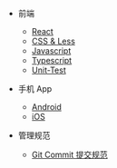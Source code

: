 - 前端

  - [React](https://flyfedx.github.io/coding-style/#/./docs/React)
  - [CSS & Less](https://flyfedx.github.io/coding-style/#/./docs/CSS)
  - [Javascript](https://flyfedx.github.io/coding-style/#/./docs/Javascript)
  - [Typescript](https://flyfedx.github.io/coding-style/#/./docs/Typescript)
  - [Unit-Test](https://flyfedx.github.io/coding-style/#/./docs/Unit-Test)

- 手机 App
  - [Android](https://flyfedx.github.io/coding-style/#/./docs/Android)
  - [iOS](https://flyfedx.github.io/coding-style/#/./docs/iOS)
- 管理规范
  - [Git Commit 提交规范](https://flyfedx.github.io/coding-style/#/./docs/Git-Commit)
